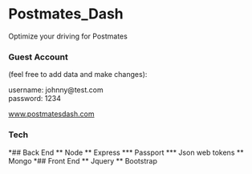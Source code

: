 # Postmates_Dash
Optimize your driving for Postmates

### Guest Account 
(feel free to add data and make changes):

username: johnny@<span></span>test.com  
password: 1234

www.postmatesdash.com

### Tech
*## Back End
** Node
** Express
*** Passport
*** Json web tokens
** Mongo
*## Front End
** Jquery
** Bootstrap